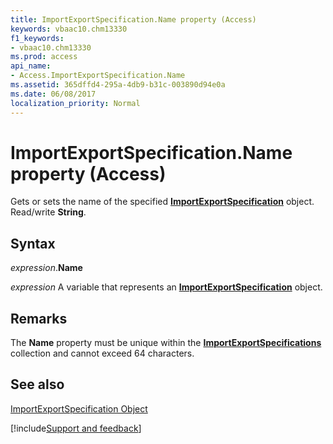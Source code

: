 ```yaml
---
title: ImportExportSpecification.Name property (Access)
keywords: vbaac10.chm13330
f1_keywords:
- vbaac10.chm13330
ms.prod: access
api_name:
- Access.ImportExportSpecification.Name
ms.assetid: 365dffd4-295a-4db9-b31c-003890d94e0a
ms.date: 06/08/2017
localization_priority: Normal
---
```



# ImportExportSpecification.Name property (Access)

Gets or sets the name of the specified  **[ImportExportSpecification](Access.ImportExportSpecification.md)** object. Read/write **String**.


## Syntax

_expression_.**Name**

_expression_ A variable that represents an **[ImportExportSpecification](Access.ImportExportSpecification.md)** object.


## Remarks

The  **Name** property must be unique within the **[ImportExportSpecifications](Access.ImportExportSpecifications.md)** collection and cannot exceed 64 characters.


## See also


[ImportExportSpecification Object](Access.ImportExportSpecification.md)

[!include[Support and feedback](~/includes/feedback-boilerplate.md)]
